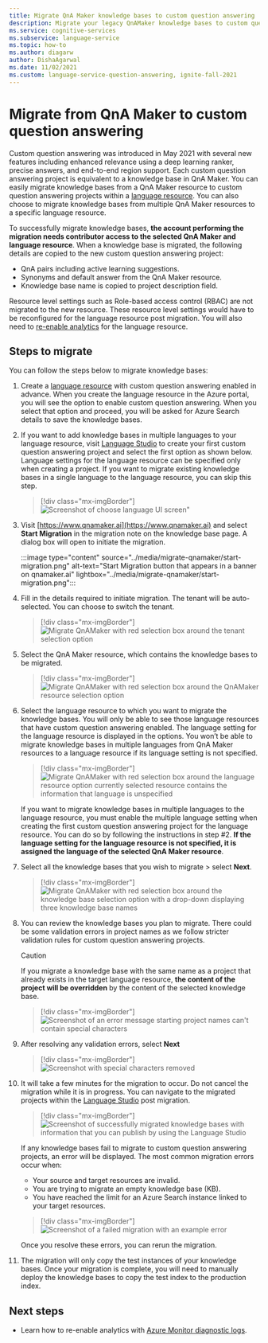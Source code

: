 ```yaml
---
title: Migrate QnA Maker knowledge bases to custom question answering
description: Migrate your legacy QnAMaker knowledge bases to custom question answering to take advantage of the latest features.
ms.service: cognitive-services
ms.subservice: language-service
ms.topic: how-to
ms.author: diagarw
author: DishaAgarwal
ms.date: 11/02/2021
ms.custom: language-service-question-answering, ignite-fall-2021
---
```


# Migrate from QnA Maker to custom question answering

Custom question answering was introduced in May 2021 with several new features including enhanced relevance using a deep learning ranker, precise answers, and end-to-end region support. Each custom question answering project is equivalent to a knowledge base in QnA Maker. You can easily migrate knowledge bases from a QnA Maker resource to custom question answering projects within a [language resource](https://aka.ms/create-language-resource). You can also choose to migrate knowledge bases from multiple QnA Maker resources to a specific language resource.

To successfully migrate knowledge bases, **the account performing the migration needs contributor access to the selected QnA Maker and language resource**. When a knowledge base is migrated, the following details are copied to the new custom question answering project:

- QnA pairs including active learning suggestions.
- Synonyms and default answer from the QnA Maker resource.
- Knowledge base name is copied to project description field.

Resource level settings such as Role-based access control (RBAC) are not migrated to the new resource. These resource level settings would have to be reconfigured for the language resource post migration. You will also need to [re-enable analytics](analytics.md) for the language resource.

## Steps to migrate

You can follow the steps below to migrate knowledge bases:

1. Create a [language resource](https://aka.ms/create-language-resource) with custom question answering enabled in advance. When you create the language resource in the Azure portal, you will see the option to enable custom question answering. When you select that option and proceed, you will be asked for Azure Search details to save the knowledge bases.

2. If you want to add knowledge bases in multiple languages to your language resource, visit [Language Studio](https://lanuage.azure.com) to create your first custom question answering project and select the first option as shown below. Language settings for the language resource can be specified only when creating a project. If you want to migrate existing knowledge bases in a single language to the language resource, you can skip this step.

   > [!div class="mx-imgBorder"]
   > ![Screenshot of choose language UI screen"](../media/migrate-qnamaker/choose-language.png)

3. Visit [https://www.qnamaker.ai](https://www.qnamaker.ai) and select **Start Migration** in the migration note on the knowledge base page. A dialog box will open to initiate the migration.

   :::image type="content" source="../media/migrate-qnamaker/start-migration.png" alt-text="Start Migration button that appears in a banner on qnamaker.ai" lightbox="../media/migrate-qnamaker/start-migration.png":::

4. Fill in the details required to initiate migration. The tenant will be auto-selected. You can choose to switch the tenant.

   > [!div class="mx-imgBorder"]
   > ![Migrate QnAMaker with red selection box around the tenant selection option](../media/migrate-qnamaker/tenant-selection.png)

5. Select the QnA Maker resource, which contains the knowledge bases to be migrated.

   > [!div class="mx-imgBorder"]
   > ![Migrate QnAMaker with red selection box around the QnAMaker resource selection option](../media/migrate-qnamaker/select-resource.png)

6. Select the language resource to which you want to migrate the knowledge bases. You will only be able to see those language resources that have custom question answering enabled. The language setting for the language resource is displayed in the options. You won’t be able to migrate knowledge bases in multiple languages from QnA Maker resources to a language resource if its language setting is not specified.

   > [!div class="mx-imgBorder"]
   > ![Migrate QnAMaker with red selection box around the language resource option currently selected resource contains the information that language is unspecified](../media/migrate-qnamaker/language-setting.png)

    If you want to migrate knowledge bases in multiple languages to the language resource, you must enable the multiple language setting when creating the first custom question answering project for the language resource. You can do so by following the instructions in step #2. **If the language setting for the language resource is not specified, it is assigned the language of the selected QnA Maker resource**.

7. Select all the knowledge bases that you wish to migrate > select **Next**.

   > [!div class="mx-imgBorder"]
   > ![Migrate QnAMaker with red selection box around the knowledge base selection option with a drop-down displaying three knowledge base names](../media/migrate-qnamaker/select-knowledge-bases.png)

8. You can review the knowledge bases you plan to migrate. There could be some validation errors in project names as we follow stricter validation rules for custom question answering projects. 

    > [!CAUTION]
    > If you migrate a knowledge base with the same name as a project that already exists in the target language resource, **the content of the project will be overridden** by the content of the selected knowledge base.

    > [!div class="mx-imgBorder"]
    > ![Screenshot of an error message starting project names can't contain special characters](../media/migrate-qnamaker/special-characters.png)

9. After resolving any validation errors, select **Next**

    > [!div class="mx-imgBorder"]
    > ![Screenshot with special characters removed](../media/migrate-qnamaker/validation-errors.png)

10. It will take a few minutes for the migration to occur. Do not cancel the migration while it is in progress. You can navigate to the migrated projects within the [Language Studio](https://lanuage.azure.com) post migration.

    > [!div class="mx-imgBorder"]
    > ![Screenshot of successfully migrated knowledge bases with information that you can publish by using the Language Studio](../media/migrate-qnamaker/migration-success.png)

    If any knowledge bases fail to migrate to custom question answering projects, an error will be displayed. The most common migration errors occur when:
    
    - Your source and target resources are invalid.
    - You are trying to migrate an empty knowledge base (KB).
    - You have reached the limit for an Azure Search instance linked to your target resources.

    > [!div class="mx-imgBorder"]
    > ![Screenshot of a failed migration with an example error](../media/migrate-qnamaker/migration-errors.png)

    Once you resolve these errors, you can rerun the migration.

11. The migration will only copy the test instances of your knowledge bases. Once your migration is complete, you will need to manually deploy the knowledge bases to copy the test index to the production index.

## Next steps

- Learn how to re-enable analytics with [Azure Monitor diagnostic logs](analytics.md).

